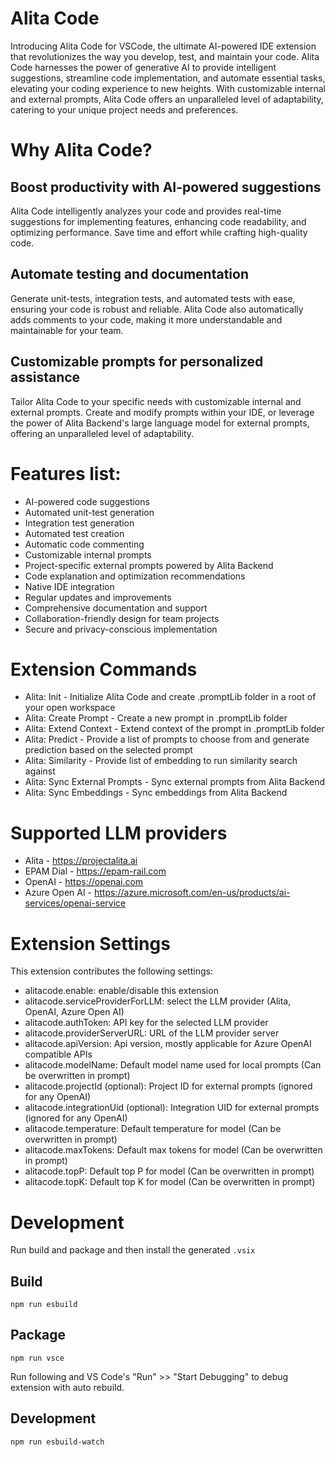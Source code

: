 # Alita Code


Introducing Alita Code for VSCode, the ultimate AI-powered IDE extension that revolutionizes the way you develop, test, and maintain your code. Alita Code harnesses the power of generative AI to provide intelligent suggestions, streamline code implementation, and automate essential tasks, elevating your coding experience to new heights. With customizable internal and external prompts, Alita Code offers an unparalleled level of adaptability, catering to your unique project needs and preferences.

# Why Alita Code?

## Boost productivity with AI-powered suggestions

Alita Code intelligently analyzes your code and provides real-time suggestions for implementing features, enhancing code readability, and optimizing performance. Save time and effort while crafting high-quality code.

## Automate testing and documentation

Generate unit-tests, integration tests, and automated tests with ease, ensuring your code is robust and reliable. Alita Code also automatically adds comments to your code, making it more understandable and maintainable for your team.

## Customizable prompts for personalized assistance

Tailor Alita Code to your specific needs with customizable internal and external prompts. Create and modify prompts within your IDE, or leverage the power of Alita Backend's large language model for external prompts, offering an unparalleled level of adaptability.


# Features list:

- AI-powered code suggestions
- Automated unit-test generation
- Integration test generation
- Automated test creation
- Automatic code commenting
- Customizable internal prompts
- Project-specific external prompts powered by Alita Backend
- Code explanation and optimization recommendations
- Native IDE integration
- Regular updates and improvements
- Comprehensive documentation and support
- Collaboration-friendly design for team projects
- Secure and privacy-conscious implementation

# Extension Commands
- Alita: Init - Initialize Alita Code and create .promptLib folder in a root of your open workspace
- Alita: Create Prompt - Create a new prompt in .promptLib folder
- Alita: Extend Context - Extend context of the prompt in .promptLib folder
- Alita: Predict - Provide a list of prompts to choose from and generate prediction based on the selected prompt
- Alita: Similarity - Provide list of embedding to run similarity search against
- Alita: Sync External Prompts - Sync external prompts from Alita Backend
- Alita: Sync Embeddings - Sync embeddings from Alita Backend


# Supported LLM providers
- Alita - https://projectalita.ai
- EPAM Dial - https://epam-rail.com
- OpenAI - https://openai.com
- Azure Open AI - https://azure.microsoft.com/en-us/products/ai-services/openai-service


# Extension Settings

This extension contributes the following settings:
- alitacode.enable: enable/disable this extension
- alitacode.serviceProviderForLLM: select the LLM provider (Alita, OpenAI, Azure Open AI)
- alitacode.authToken: API key for the selected LLM provider
- alitacode.providerServerURL: URL of the LLM provider server
- alitacode.apiVersion: Api version, mostly applicable for Azure OpenAI compatible APIs
- alitacode.modelName: Default model name used for local prompts (Can be overwritten in prompt)
- alitacode.projectId (optional): Project ID for external prompts (ignored for any OpenAI)
- alitacode.integrationUid (optional): Integration UID for external prompts (ignored for any OpenAI)
- alitacode.temperature: Default temperature for model (Can be overwritten in prompt)
- alitacode.maxTokens: Default max tokens for model (Can be overwritten in prompt)
- alitacode.topP: Default top P for model (Can be overwritten in prompt)
- alitacode.topK: Default top K for model (Can be overwritten in prompt)


# Development

Run build and package and then install the generated `.vsix` 

## Build

`npm run esbuild`

## Package

`npm run vsce`

Run following and VS Code's "Run" >> "Start Debugging" to debug extension with auto rebuild.

## Development

`npm run esbuild-watch`


